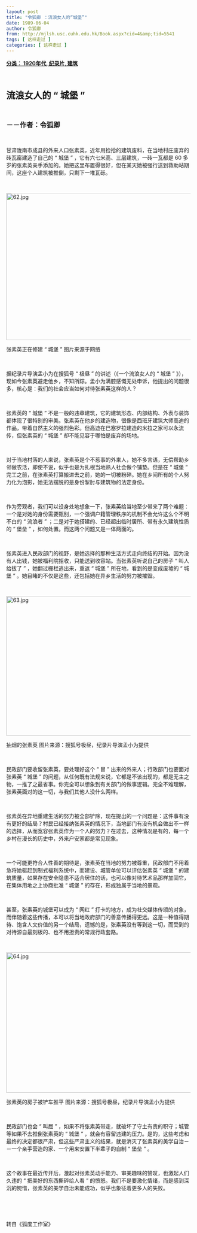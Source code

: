 ```yaml
---
layout: post
title: "令狐卿 ：流浪女人的“城堡”"
date: 1989-06-04
author: 令狐卿 
from: http://mjlsh.usc.cuhk.edu.hk/Book.aspx?cid=4&amp;tid=5541
tags: [ 这样走过 ]
categories: [ 这样走过 ]
---
```


<div style="margin: 15px 10px 10px 0px;">
<div>
<span id="ctl00_ContentPlaceHolder1_chapter1_SubjectLabel" style="font-weight:bold;text-decoration:underline;">
   分类： 1920年代, 纪录片, 建筑
  </span>
</div>
<p class="p1">
<b>
<font size="5">
<span class="s1">
</span>
<br/>
</font>
</b>
</p>
<p class="p2">
<b>
<font size="5">
<span class="s1" style="">
     流浪女人的
    </span>
<span class="s2" style="">
     “
    </span>
<span class="s1" style="">
     城堡
    </span>
<span class="s2" style="">
     ”
    </span>
</font>
</b>
</p>
<p class="p1">
<b>
<font size="4">
<span class="s1">
</span>
<br/>
</font>
</b>
</p>
<p class="p2">
<span class="s1">
<b>
<font size="4">
     －－作者：令狐卿
    </font>
</b>
</span>
</p>
<p class="p1">
<span class="s1">
</span>
<br/>
</p>
<p class="p2">
<span class="s1">
   甘肃陇南市成县的外来人口张素英，近年用捡拾的建筑废料，在当地村庄废弃的砖瓦窑建造了自己的
  </span>
<span class="s2">
   “
  </span>
<span class="s1">
   城堡
  </span>
<span class="s2">
   ”
  </span>
<span class="s1">
   ，它有六七米高、三层建筑，一砖一瓦都是
  </span>
<span class="s2">
   60
  </span>
<span class="s1">
   多岁的张素英亲手添加的。她把这里布置得很好，但在某天她被强行送到救助站期间，这座个人建筑被推倒，只剩下一堆瓦砾。
  </span>
</p>
<p class="p1">
<span class="s1">
</span>
<br/>
</p>
<p class="p3">
<span class="s1">
<img alt="62.jpg" border="0" height="393" src="http://mjlsh.usc.cuhk.edu.hk/medias/contents/5541/62.jpg" width="550"/>
</span>
</p>
<p class="p2">
<span class="s1">
   张素英正在修建
  </span>
<span class="s2">
   “
  </span>
<span class="s1">
   城堡
  </span>
<span class="s2">
   ”
  </span>
<span class="s1">
   图片来源于网络
  </span>
</p>
<p class="p1">
<span class="s1">
</span>
<br/>
</p>
<p class="p2">
<span class="s1">
   据纪录片导演孟小为在搜狐号
  </span>
<span class="s2">
   “
  </span>
<span class="s1">
   极昼
  </span>
<span class="s2">
   ”
  </span>
<span class="s1">
   的讲述（《一个流浪女人的
  </span>
<span class="s2">
   “
  </span>
<span class="s1">
   城堡
  </span>
<span class="s2">
   ”
  </span>
<span class="s1">
   》），现如今张素英避走他乡，不知所踪。孟小为满腔感慨无处申诉，他提出的问题很多，核心是：我们的社会应当如何对待张素英这样的人？
  </span>
</p>
<p class="p1">
<span class="s1">
</span>
<br/>
</p>
<p class="p2">
<span class="s1">
   张素英的
  </span>
<span class="s2">
   “
  </span>
<span class="s1">
   城堡
  </span>
<span class="s2">
   ”
  </span>
<span class="s1">
   不是一般的违章建筑，它的建筑形态、内部结构、外表与装饰都体现了很特别的审美。张素英在他乡的建造物，很像是西班牙建筑大师高迪的作品，带着自然主义的强烈色彩。但高迪在巴塞罗拉建造的米拉之家可以永流传，但张素英的
  </span>
<span class="s2">
   “
  </span>
<span class="s1">
   城堡
  </span>
<span class="s2">
   ”
  </span>
<span class="s1">
   却不能见容于哪怕是废弃的场地。
  </span>
</p>
<p class="p1">
<span class="s1">
</span>
<br/>
</p>
<p class="p2">
<span class="s1">
   对于当地村落的人来说，张素英是个不惹事的外来人，她不多言语，无偿帮助乡邻做农活，即使不说，似乎也是为扎根当地熟人社会做个铺垫。但是在
  </span>
<span class="s2">
   “
  </span>
<span class="s1">
   城堡
  </span>
<span class="s2">
   ”
  </span>
<span class="s1">
   完工之前，在张素英打算搬进去之前，她的一切被粉碎。她在乡间所有的个人努力化为泡影，她无法摆脱的是身份掣肘与建筑物的法定身份。
  </span>
</p>
<p class="p1">
<span class="s1">
</span>
<br/>
</p>
<p class="p2">
<span class="s1">
   作为旁观者，我们可以设身处地想象一下，张素英给当地至少带来了两个难题：一个是对她的身份需要甄别，一个强调户籍管理秩序的机制不会允许这么个不明不白的
  </span>
<span class="s2">
   “
  </span>
<span class="s1">
   流浪者
  </span>
<span class="s2">
   ”
  </span>
<span class="s1">
   ；二是对于她搭建的、已经超出临时居所、带有永久建筑性质的
  </span>
<span class="s2">
   “
  </span>
<span class="s1">
   堡垒
  </span>
<span class="s2">
   ”
  </span>
<span class="s1">
   ，如何处置。而这两个问题又是一体两面的。
  </span>
</p>
<p class="p1">
<span class="s1">
</span>
<br/>
</p>
<p class="p2">
<span class="s1">
   张素英进入民政部门的视野，是她选择的那种生活方式走向终结的开始。因为没有人出钱，她被福利院拒收，只能送到收容站。当张素英听说自己的房子
  </span>
<span class="s2">
   “
  </span>
<span class="s1">
   叫人给拔了
  </span>
<span class="s2">
   ”
  </span>
<span class="s1">
   ，她翻过栅栏逃出来，重返
  </span>
<span class="s2">
   “
  </span>
<span class="s1">
   城堡
  </span>
<span class="s2">
   ”
  </span>
<span class="s1">
   所在地，看到的是变成废墟的
  </span>
<span class="s2">
   “
  </span>
<span class="s1">
   城堡
  </span>
<span class="s2">
   ”
  </span>
<span class="s1">
   。她目睹的不仅是这些，还包括她在异乡生活的努力被摧毁。
  </span>
</p>
<p class="p1">
<span class="s1">
</span>
<br/>
</p>
<p class="p3">
<span class="s1">
<img alt="63.jpg" border="0" height="373" src="http://mjlsh.usc.cuhk.edu.hk/medias/contents/5541/63.jpg" width="500"/>
</span>
</p>
<p class="p2">
<span class="s1">
   抽烟的张素英
  </span>
<span class="s2">
</span>
<span class="s1">
   图片来源：搜狐号极昼，纪录片导演孟小为提供
  </span>
</p>
<p class="p1">
<span class="s1">
</span>
<br/>
</p>
<p class="p2">
<span class="s1">
   民政部门要收留张素英，要处理好这个
  </span>
<span class="s2">
   “
  </span>
<span class="s1">
   冒
  </span>
<span class="s2">
   ”
  </span>
<span class="s1">
   出来的外来人；行政部门也要面对张素英
  </span>
<span class="s2">
   “
  </span>
<span class="s1">
   城堡
  </span>
<span class="s2">
   ”
  </span>
<span class="s1">
   的问题，从任何既有法规来说，它都是不该出现的，都是无主之物，一推了之最省事。你完全可以想象到有关部门的做事逻辑。完全不难理解，张素英面对的这一切，与我们其他人没什么两样。
  </span>
</p>
<p class="p1">
<span class="s1">
</span>
<br/>
</p>
<p class="p2">
<span class="s1">
   张素英在异地重建生活的努力被全部铲除，现在提出的一个问题是：这件事有没有更好的结局？村民已经接纳张素英的情况下，当地部门有没有机会做出不一样的选择，从而宽容张素英作为一个人的努力？在过去，这种情况是有的，每一个乡村在漫长的历史中，外来户安家都是常见现象。
  </span>
</p>
<p class="p1">
<span class="s1">
</span>
<br/>
</p>
<p class="p2">
<span class="s1">
   一个可能更符合人性善的期待是，张素英在当地的努力被尊重，民政部门不用着急将她驱赶到制式福利系统中，而建设、城管单位可以评估张素英
  </span>
<span class="s2">
   “
  </span>
<span class="s1">
   城堡
  </span>
<span class="s2">
   ”
  </span>
<span class="s1">
   的建筑质量，如果存在安全隐患不适合居住的话，也可以像对待艺术品那样加固它，在集体用地之上协商批准
  </span>
<span class="s2">
   “
  </span>
<span class="s1">
   城堡
  </span>
<span class="s2">
   ”
  </span>
<span class="s1">
   的存在，形成独属于当地的景观。
  </span>
</p>
<p class="p1">
<span class="s1">
</span>
<br/>
</p>
<p class="p2">
<span class="s1">
   甚至，张素英的城堡可以成为
  </span>
<span class="s2">
   “
  </span>
<span class="s1">
   网红
  </span>
<span class="s2">
   ”
  </span>
<span class="s1">
   打卡的地方，成为社交媒体传颂的对象，而伴随着这些传播，本可以将当地政府部门的善意传播得更远。这是一种值得期待、饱含人文价值的另一个结局，遗憾的是，张素英没有等到这一切，而受到的对待源自最刻板的、也不用担责的常规行政套路。
  </span>
</p>
<p class="p1">
<span class="s1">
</span>
<br/>
</p>
<p class="p3">
<span class="s1">
<img alt="64.jpg" border="0" height="375" src="http://mjlsh.usc.cuhk.edu.hk/medias/contents/5541/64.jpg" width="500"/>
</span>
</p>
<p class="p2">
<span class="s1">
   张素英的房子被铲车推平
  </span>
<span class="s2">
</span>
<span class="s1">
   图片来源：搜狐号极昼，纪录片导演孟小为提供
  </span>
</p>
<p class="p1">
<span class="s1">
</span>
<br/>
</p>
<p class="p2">
<span class="s1">
   民政部门也会
  </span>
<span class="s2">
   “
  </span>
<span class="s1">
   叫屈
  </span>
<span class="s2">
   ”
  </span>
<span class="s1">
   ，如果不将张素英带走，就破坏了守土有责的职守；城管等如果不去推倒张素英的
  </span>
<span class="s2">
   “
  </span>
<span class="s1">
   城堡
  </span>
<span class="s2">
   ”
  </span>
<span class="s1">
   ，就会有容留违建的压力。是的，这些考虑和最终的决定都很严肃，但这些严肃主义的结果，就是消灭了张素英的美学自治－－一个亲手营造的家、一个用来安置下半辈子的自制
  </span>
<span class="s2">
   “
  </span>
<span class="s1">
   堡垒
  </span>
<span class="s2">
   ”
  </span>
<span class="s1">
   。
  </span>
</p>
<p class="p1">
<span class="s1">
</span>
<br/>
</p>
<p class="p2">
<span class="s1">
   这个故事在最近传开后，激起对张素英动手能力、审美趣味的赞叹，也激起人们久违的
  </span>
<span class="s2">
   “
  </span>
<span class="s1">
   把美好的东西撕碎给人看
  </span>
<span class="s2">
   ”
  </span>
<span class="s1">
   的愤怒。我们不是要激化情绪，而是感到深沉的惋惜，张素英的美学自治未能成功，似乎也象征着更多人的失败。
  </span>
</p>
<p class="p1">
<span class="s1">
</span>
<br/>
</p>
<p class="p1">
<span class="s1">
</span>
<br/>
</p>
<p class="p2">
<span class="s1">
   转自《狐度工作室》
  </span>
</p>
</div>

